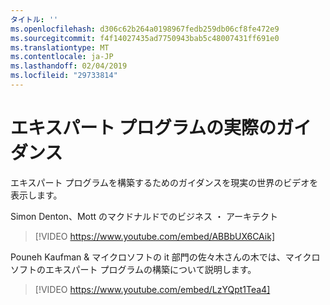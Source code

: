 ```yaml
---
タイトル: ''
ms.openlocfilehash: d306c62b264a0198967fedb259db06cf8fe472e9
ms.sourcegitcommit: f4f14027435ad7750943bab5c48007431ff691e0
ms.translationtype: MT
ms.contentlocale: ja-JP
ms.lasthandoff: 02/04/2019
ms.locfileid: "29733814"
---
```

# <a name="real-world-guidance-for-your-champions-program"></a>エキスパート プログラムの実際のガイダンス

エキスパート プログラムを構築するためのガイダンスを現実の世界のビデオを表示します。  

Simon Denton、Mott のマクドナルドでのビジネス ・ アーキテクト

> [!VIDEO https://www.youtube.com/embed/ABBbUX6CAik]

Pouneh Kaufman & マイクロソフトの it 部門の佐々木さんの木では、マイクロソフトのエキスパート プログラムの構築について説明します。

> [!VIDEO https://www.youtube.com/embed/LzYQpt1Tea4]
